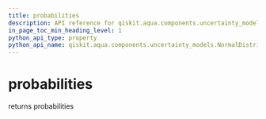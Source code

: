 ```yaml
---
title: probabilities
description: API reference for qiskit.aqua.components.uncertainty_models.NormalDistribution.probabilities
in_page_toc_min_heading_level: 1
python_api_type: property
python_api_name: qiskit.aqua.components.uncertainty_models.NormalDistribution.probabilities
---
```


# probabilities

returns probabilities


